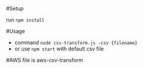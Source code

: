#Setup

run `npm install`

#Usage
- command `node csv-transform.js -csv {filename}`
- or use  `npm start` with default csv file

#AWS
file is aws-csv-transform  

